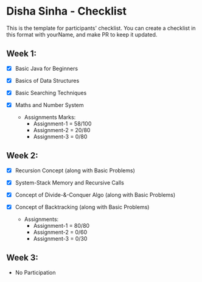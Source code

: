 # Disha Sinha - Checklist
This is the template for participants' checklist. You can create a checklist in this format with yourName, and make PR to keep it updated.

## Week 1:

- [X] Basic Java for Beginners
- [X] Basics of Data Structures
- [X] Basic Searching Techniques
- [X] Maths and Number System

  * Assignments Marks:
    - Assignment-1 = 58/100
    - Assignment-2 = 20/80
    - Assignment-3 = 0/80

 ## Week 2:

- [x] Recursion Concept (along with Basic Problems)
- [x] System-Stack Memory and Recursive Calls 
- [x] Concept of Divide-&-Conquer Algo (along with Basic Problems)
- [x] Concept of Backtracking (along with Basic Problems)

  * Assignments:
    - Assignment-1 = 80/80
    - Assignment-2 = 0/60
    - Assignment-3 = 0/30

 ## Week 3:
  - No Participation
